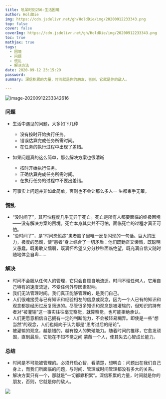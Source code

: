 ```yaml
---
title: 吼呆时刻256-生活困境
author: HoldDie
img: https://cdn.jsdelivr.net/gh/HoldDie/img/20200912233343.png
top: false
cover: false
coverImg: https://cdn.jsdelivr.net/gh/HoldDie/img/20200912233343.png
toc: true
mathjax: true
tags:
  - 困境
  - 问题
  - 慌乱
  - 解决方法
date: 2020-09-12 23:15:29
password:
summary: 深信积累的力量，时间就是你的朋友，否则，它就是你的敌人。

---
```


![image-20200912233342616](https://cdn.jsdelivr.net/gh/HoldDie/img/20200912233343.png)

### 问题

- 生活中遇见的问题，大多如下几种

  - 没有按时开始执行任务。
  - 错误估算完成任务所需时间。
  - 在任务的执行过程中出现了差错。

- 如果问题真的这么简单，那么解决方案也很清晰

  - 按时开始执行任务。
  - 正确估算完成任务所需时间。
  - 在执行任务的过程中不要出差错。

- 可事实上问题并非如此简单，否则也不会让那么多人一 生都束手无策。

### 慌乱

- “没时间了”，其可怕程度几乎无异于死亡。死亡是所有人都要面临的终极困境——没有解决方案的困境。死亡本身其实并不可怕，面临死亡的过程才真正可怕。
- “没时间了”，是“时间恐慌症”患者脑子里唯一反复闪现的一句话。巨大的压力，极度的恐慌，使“患者”身上综合了一切矛盾：他们既勤奋又懒惰，既聪明又愚蠢，既勇敢又懦弱，既满怀希望又分分秒秒面临绝望，既充满自信又随时随地体会自卑……

### 解决

- 时间不会服从任何人的管理，它只会自顾自地流逝。时间不理任何人，它用自己特有的速度流逝，不受任何外界因素影响。
- 我们无法管理时间。我们真正能够管理的，是我们自己。
- 人们很难接受与已有知识和经验相左的信息或观念，因为一个人已有的知识和观念都是经历过反复筛选的。尽管很多知识和观念是被灌输的，但知识的持有者对“被灌输”这一事实往往毫无察觉，就算察觉，也可能拒绝承认。
- 人们更愿意相信自己拥有一定的判断能力，不会被轻易糊弄。即使是一些“想当然”的观念，人们也倾向于认为那是“思考过后的结论”。
- 被灌输的观念，越是错的，越有惊人的繁殖能力。随着时间的推移，它愈发顽固，直到最后，它能在不知不觉之间 蒙蔽一个人，使其失去心智成长能力。

### 总结

- 时间是不可能被管理的。必须开启心智，看清楚，想明白：问题出在我们自己身上，而我们所面临的问题，与时间、管理或时间管理都没有多大的关系。
- 解决方案只有一个，那就是“一切都靠积累”。深信积累的力量，时间就是你的朋友，否则，它就是你的敌人。

![](https://cdn.jsdelivr.net/gh/HoldDie/img/20200912233812.png)